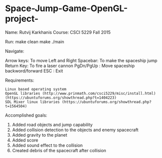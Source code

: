 # Space-Jump-Game-OpenGL-project-

Name: Rutvij Karkhanis
Course: CSCI 5229 Fall 2015

Run:
	make clean
	make
	./main

Navigate:

Arrow keys: To move Left and Right
Spacebar:   To make the spaceship jump
Return Key: To fire a laser cannon
PgDn/PgUp : Move spaceship backword/forward
ESC       : Exit

Requirements:

    Linux based operating system
    OpenGL libraries (http://www.prinmath.com/csci5229/misc/install.html) (https://ubuntuforums.org/showthread.php?t=1404223)
    SDL Mixer linux libraries (https://ubuntuforums.org/showthread.php?t=1564504)

Accomplished goals:

1. Added road objects and jump capability
2. Added collision detection to the objects and enemy spacecraft
3. Added gravity to the planet
4. Added score
5. Added sound effect to the collision
6. Created debris of the spacecraft after collision
